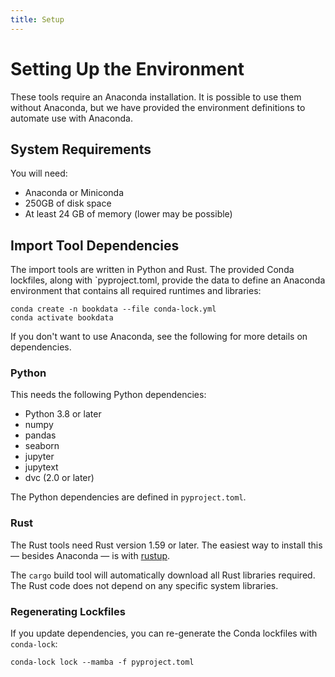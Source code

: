 ```yaml
---
title: Setup
---
```


# Setting Up the Environment

These tools require an Anaconda installation.  It is possible to use them without Anaconda, but we have provided
the environment definitions to automate use with Anaconda.

## System Requirements

You will need:

- Anaconda or Miniconda
- 250GB of disk space
- At least 24 GB of memory (lower may be possible)

## Import Tool Dependencies

The import tools are written in Python and Rust.  The provided Conda lockfiles,
along with `pyproject.toml, provide the data to define an Anaconda environment
that contains all required runtimes and libraries:

    conda create -n bookdata --file conda-lock.yml
    conda activate bookdata

If you don't want to use Anaconda, see the following for more details on dependencies.

### Python

This needs the following Python dependencies:

- Python 3.8 or later
- numpy
- pandas
- seaborn
- jupyter
- jupytext
- dvc (2.0 or later)

The Python dependencies are defined in `pyproject.toml`.

### Rust

The Rust tools need Rust version 1.59 or later.  The easiest way to install this — besides Anaconda — is with
[rustup](https://www.rust-lang.org/learn/get-started).

The `cargo` build tool will automatically download all Rust libraries required.  The Rust code does not depend on any specific system libraries.

### Regenerating Lockfiles

If you update dependencies, you can re-generate the Conda lockfiles with `conda-lock`:

    conda-lock lock --mamba -f pyproject.toml
